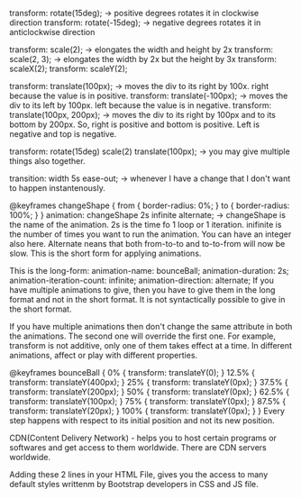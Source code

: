 transform: rotate(15deg); -> positive degrees rotates it in clockwise direction
transform: rotate(-15deg); -> negative degrees rotates it in anticlockwise direction

transform: scale(2); -> elongates the width and height by 2x
transform: scale(2, 3); -> elongates the width by 2x but the height by 3x
transform: scaleX(2);
transform: scaleY(2);

transform: translate(100px); -> moves the div to its right by 100x. right because the value is in positive.
transform: translate(-100px); -> moves the div to its left by 100px. left because the value is in negative.
transform: translate(100px, 200px); -> moves the div to its right by 100px and to its bottom by 200px. 
So, right is positive and bottom is positive. Left is negative and top is negative. 

transform: rotate(15deg) scale(2) translate(100px); -> you may give multiple things also together.

transition: width 5s ease-out; -> whenever I have a change that I don't want to happen instantenously. 

@keyframes changeShape {
    from {
        border-radius: 0%;
    }
    to {
        border-radius: 100%;
    }
}
animation: changeShape 2s infinite alternate; -> changeShape is the name of the animation. 2s is the time fo 1 loop or 1 iteration. inifinite is the number of times you want to run the animation. You can have an integer also here. Alternate neans that both from-to-to and to-to-from will now be slow.
This is the short form for applying animations.

This is the long-form:
animation-name: bounceBall;
animation-duration: 2s;
animation-iteration-count: infinite;
animation-direction: alternate;
If you have multiple animations to give, then you have to give them in the long format and not in the short format. It is not syntactically possible to give in the short format.

If you have multiple animations then don't change the same attribute in both the animations. The second one will override the first one. For example, transform is not additive, only one of them takes effect at a time.
In different animations, affect or play with different properties.

@keyframes bounceBall {
    0% {
        transform: translateY(0);
    }
    12.5% {
        transform: translateY(400px);
    }
    25% {
        transform: translateY(0px);
    }
    37.5% {
        transform: translateY(200px);
    }
    50% {
        transform: translateY(0px);
    }
    62.5% {
        transform: translateY(100px);
    }
    75% {
        transform: translateY(0px);
    }
    87.5% {
        transform: translateY(20px);
    }
    100% {
        transform: translateY(0px);
    }
}
Every step happens with respect to its initial position and not its new position. 

CDN(Content Delivery Network) - helps you to host certain programs or softwares and get access to them worldwide. There are CDN servers worldwide. 

<link href="https://cdn.jsdelivr.net/npm/bootstrap@5.3.6/dist/css/bootstrap.min.css" rel="stylesheet" integrity="sha384-4Q6Gf2aSP4eDXB8Miphtr37CMZZQ5oXLH2yaXMJ2w8e2ZtHTl7GptT4jmndRuHDT" crossorigin="anonymous">
        <script src="https://cdn.jsdelivr.net/npm/bootstrap@5.3.6/dist/js/bootstrap.bundle.min.js" integrity="sha384-j1CDi7MgGQ12Z7Qab0qlWQ/Qqz24Gc6BM0thvEMVjHnfYGF0rmFCozFSxQBxwHKO" crossorigin="anonymous"></script>
Adding these 2 lines in your HTML File, gives you the access to many default styles writtenm by Bootstrap developers in CSS and JS file.

